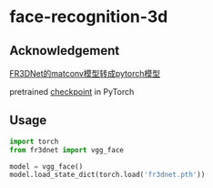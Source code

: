 # face-recognition-3d

## Acknowledgement
[FR3DNet的matconv模型转成pytorch模型](https://blog.csdn.net/weixin_43689247/article/details/95613008)

pretrained [checkpoint](https://drive.google.com/file/d/1nLWh9pNB7KZGU3O3Yy_xXnnUy-NGENoB/view?usp=sharing) in PyTorch

## Usage
```python
import torch
from fr3dnet import vgg_face

model = vgg_face()
model.load_state_dict(torch.load('fr3dnet.pth'))
```

